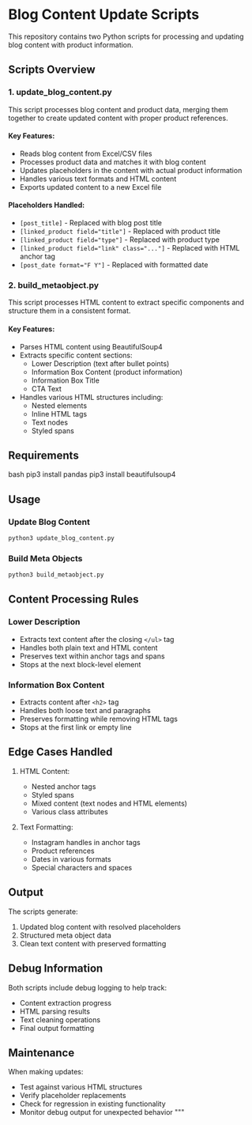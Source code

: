 # Blog Content Update Scripts

This repository contains two Python scripts for processing and updating blog content with product information.

## Scripts Overview

### 1. update_blog_content.py

This script processes blog content and product data, merging them together to create updated content with proper product references.

#### Key Features:

- Reads blog content from Excel/CSV files
- Processes product data and matches it with blog content
- Updates placeholders in the content with actual product information
- Handles various text formats and HTML content
- Exports updated content to a new Excel file

#### Placeholders Handled:

- `[post_title]` - Replaced with blog post title
- `[linked_product field="title"]` - Replaced with product title
- `[linked_product field="type"]` - Replaced with product type
- `[linked_product field="link" class="..."]` - Replaced with HTML anchor tag
- `[post_date format="F Y"]` - Replaced with formatted date

### 2. build_metaobject.py

This script processes HTML content to extract specific components and structure them in a consistent format.

#### Key Features:

- Parses HTML content using BeautifulSoup4
- Extracts specific content sections:
  - Lower Description (text after bullet points)
  - Information Box Content (product information)
  - Information Box Title
  - CTA Text
- Handles various HTML structures including:
  - Nested elements
  - Inline HTML tags
  - Text nodes
  - Styled spans

## Requirements

bash
pip3 install pandas
pip3 install beautifulsoup4

## Usage

### Update Blog Content

```bash
python3 update_blog_content.py
```

### Build Meta Objects

```bash
python3 build_metaobject.py
```

## Content Processing Rules

### Lower Description

- Extracts text content after the closing `</ul>` tag
- Handles both plain text and HTML content
- Preserves text within anchor tags and spans
- Stops at the next block-level element

### Information Box Content

- Extracts content after `<h2>` tag
- Handles both loose text and paragraphs
- Preserves formatting while removing HTML tags
- Stops at the first link or empty line

## Edge Cases Handled

1. HTML Content:

   - Nested anchor tags
   - Styled spans
   - Mixed content (text nodes and HTML elements)
   - Various class attributes

2. Text Formatting:
   - Instagram handles in anchor tags
   - Product references
   - Dates in various formats
   - Special characters and spaces

## Output

The scripts generate:

1. Updated blog content with resolved placeholders
2. Structured meta object data
3. Clean text content with preserved formatting

## Debug Information

Both scripts include debug logging to help track:

- Content extraction progress
- HTML parsing results
- Text cleaning operations
- Final output formatting

## Maintenance

When making updates:

- Test against various HTML structures
- Verify placeholder replacements
- Check for regression in existing functionality
- Monitor debug output for unexpected behavior
  """
